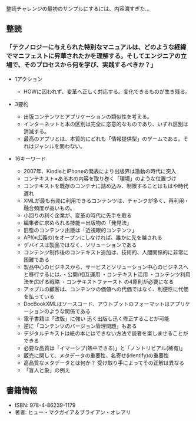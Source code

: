 整読チャレンジの最初のサンプルにするには、内容濃すぎた...  

## 整読

### 「テクノロジーに与えられた特別なマニュアルは、どのような経緯でマニフェストに昇華されたかを理解する。そしてエンジニアの立場で、そのプロセスから何を学び、実践するべきか？」

+ 1アクション
  + HOWに囚われず、変革へ正しく対応する。変化できるものが生き残る。    
 
+ 3要約  
  - 出版コンテンツとアプリケーションの類似性を考える。  
  - インターネットと本の区別は完全に恣意的なものであり、いずれ区別は消滅する。  
  - 最高のアプリとは、本質的にどれも「情報提供型」のゲームである。それはジャンルを問わない。  

+ 16キーワード  
  + 2007年、KindleとiPhoneの発表により出版界は激動の時代に突入  
  + コンテキスト=ある本の内容を取り巻く「環境」のような位置づけ  
  + コンテキストを既存のコンテナに詰め込み、制限することはもはや時代遅れ  
  + XMLが最も有効に利用できるコンテンツは、チャンクが多く、再利用・融合頻度が高いもの。  
  + 小回りの利く企業が、変革の時代に先手を取る  
  + 編集者に求められる技能＝出版物の「発見法」
  + 旧態のコンテンツ出版は「近視眼的コンテンツ」
  + API(※広義の)をオープンにしなければ、誰かに先を越される  
  + デバイスは製品ではなく、ソリューションである  
  + コンテンツ制作後のコンテキスト追加は、技術的、人間関係的に非常に困難である  
  + 製品中心のビジネスから、サービスとソリューション中心のビジネスへと移行するには、・公開/相互運用 ・コンテキスト活用 ・コンテンツ利用法を広げる戦略 ・コンテキストファースト の4原則が必要になる  
  + アップルの顧客は、コンテンツの価値への代価ではなく、利便性に代価を払っている  
  + DocBookXMLはソースコード、アウトプットのフォーマットはアプリケーションのような関係である  
  + 電子書籍は「改版」に強い 迅く出版し迅く修正することが可能     
  + 逆に「コンテンツのバージョン管理問題」もある    
  + デジタルテキストは紙の本にはできない方法で読者を楽しませることができる  
  + 必要な品質は「イマーシブ(熱中できる)」と「ノントリビアル(稀有)」
  + 販売に関して、メタデータの重要性、名寄せ(identify)の重要性  
  + 高品質なメタデータとは何か？ 受け取り手によってその正解は異なる  
  + 「盲人と象」の例え

## 書籍情報

+ ISBN: 978-4-86239-1179 
+ 著者: ヒュー・マクガイア＆ブライアン・オレアリ
